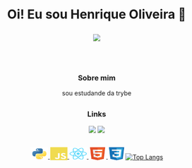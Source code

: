 <h1 align="center">
  
  Oi! Eu sou Henrique Oliveira 👋
  
</h1>


<p align="center">

<img src="https://readme-typing-svg.herokuapp.com/?lines=Welcome+to++my+GitHub+Profile!">

</p>

##

<br/>

<h3 align="center">

  Sobre mim

</h3>

<p align="center"> sou estudande da trybe
 

##

<div align="center">

<h3>

  Links

</h3>

  <a href="https://www.linkedin.com/in/rick-oly/" target="_blank"><img src="https://img.shields.io/badge/-LinkedIn-%230077B5?style=for-the-badge&logo=linkedin&logoColor=white" target="_blank"></a>
  <a href = "hoa98hoa@gmail.com"><img src="https://img.shields.io/badge/Gmail-D14836?style=for-the-badge&logo=gmail&logoColor=white"></a>
</div>

##

<div align="center" style="display: flex; flex-direction: collum; justify-content: center;">
  <a href="https://github.com/pand-oly?tab=repositories">

  <div
    style="flex-wrap: wrap;"
  >
    <img align="center"  style="padding-bottom: 15px;" alt="Python" height="30" width="40" src="https://raw.githubusercontent.com/devicons/devicon/master/icons/python/python-original.svg">
    <img align="center"  style="padding-bottom: 15px;" alt="Js" height="30" width="40" src="https://raw.githubusercontent.com/devicons/devicon/master/icons/javascript/javascript-plain.svg">
    <img align="center"  style="padding-bottom: 15px;" alt="React" height="30" width="40" src="https://raw.githubusercontent.com/devicons/devicon/master/icons/react/react-original.svg">
    <img align="center"  style="padding-bottom: 15px;" alt="HTML" height="30" width="40" src="https://raw.githubusercontent.com/devicons/devicon/master/icons/html5/html5-original.svg">
    <img align="center"  style="padding-bottom: 15px;" alt="CSS" height="30" width="40" src="https://raw.githubusercontent.com/devicons/devicon/master/icons/css3/css3-original.svg">

  </div>

  [![Top Langs](https://github-readme-stats.vercel.app/api/top-langs/?username=pand-oly&theme=radical&text_color=f8d847&langs_count=20)](https://github.com/anuraghazra/github-readme-stats)

  
</div>

<!--
  
  <img height="190em" src="https://github-readme-stats.vercel.app/api?username=pand-oly&show_icons=true&theme=radical&include_all_commits=true&count_private=true&hide_rank=true"/>

-->
